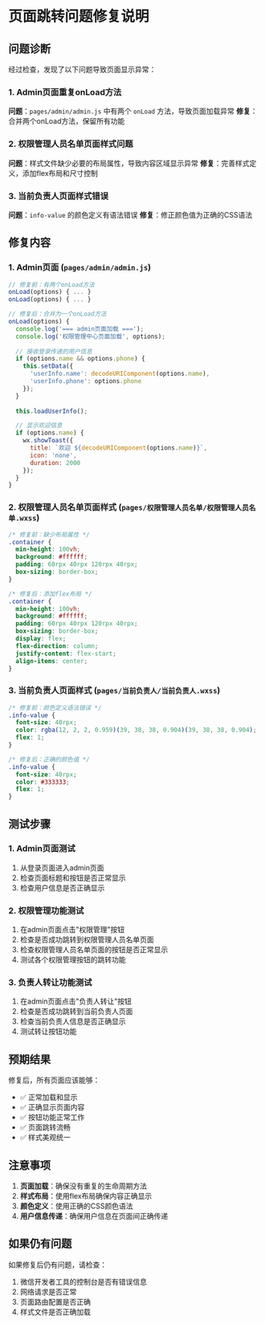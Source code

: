 # 页面跳转问题修复说明

## 问题诊断

经过检查，发现了以下问题导致页面显示异常：

### 1. Admin页面重复onLoad方法
**问题**：`pages/admin/admin.js` 中有两个 `onLoad` 方法，导致页面加载异常
**修复**：合并两个onLoad方法，保留所有功能

### 2. 权限管理人员名单页面样式问题
**问题**：样式文件缺少必要的布局属性，导致内容区域显示异常
**修复**：完善样式定义，添加flex布局和尺寸控制

### 3. 当前负责人页面样式错误
**问题**：`info-value` 的颜色定义有语法错误
**修复**：修正颜色值为正确的CSS语法

## 修复内容

### 1. Admin页面 (`pages/admin/admin.js`)
```javascript
// 修复前：有两个onLoad方法
onLoad(options) { ... }
onLoad(options) { ... }

// 修复后：合并为一个onLoad方法
onLoad(options) {
  console.log('=== admin页面加载 ===');
  console.log('权限管理中心页面加载', options);
  
  // 接收登录传递的用户信息
  if (options.name && options.phone) {
    this.setData({
      'userInfo.name': decodeURIComponent(options.name),
      'userInfo.phone': options.phone
    });
  }
  
  this.loadUserInfo();

  // 显示欢迎信息
  if (options.name) {
    wx.showToast({
      title: `欢迎 ${decodeURIComponent(options.name)}`,
      icon: 'none',
      duration: 2000
    });
  }
}
```

### 2. 权限管理人员名单页面样式 (`pages/权限管理人员名单/权限管理人员名单.wxss`)
```css
/* 修复前：缺少布局属性 */
.container {
  min-height: 100vh;
  background: #ffffff;
  padding: 60rpx 40rpx 120rpx 40rpx;
  box-sizing: border-box;
}

/* 修复后：添加flex布局 */
.container {
  min-height: 100vh;
  background: #ffffff;
  padding: 60rpx 40rpx 120rpx 40rpx;
  box-sizing: border-box;
  display: flex;
  flex-direction: column;
  justify-content: flex-start;
  align-items: center;
}
```

### 3. 当前负责人页面样式 (`pages/当前负责人/当前负责人.wxss`)
```css
/* 修复前：颜色定义语法错误 */
.info-value {
  font-size: 40rpx;
  color: rgba(12, 2, 2, 0.959)(39, 38, 38, 0.904)(39, 38, 38, 0.904);
  flex: 1;
}

/* 修复后：正确的颜色值 */
.info-value {
  font-size: 40rpx;
  color: #333333;
  flex: 1;
}
```

## 测试步骤

### 1. Admin页面测试
1. 从登录页面进入admin页面
2. 检查页面标题和按钮是否正常显示
3. 检查用户信息是否正确显示

### 2. 权限管理功能测试
1. 在admin页面点击"权限管理"按钮
2. 检查是否成功跳转到权限管理人员名单页面
3. 检查权限管理人员名单页面的按钮是否正常显示
4. 测试各个权限管理按钮的跳转功能

### 3. 负责人转让功能测试
1. 在admin页面点击"负责人转让"按钮
2. 检查是否成功跳转到当前负责人页面
3. 检查当前负责人信息是否正确显示
4. 测试转让按钮功能

## 预期结果

修复后，所有页面应该能够：
- ✅ 正常加载和显示
- ✅ 正确显示页面内容
- ✅ 按钮功能正常工作
- ✅ 页面跳转流畅
- ✅ 样式美观统一

## 注意事项

1. **页面加载**：确保没有重复的生命周期方法
2. **样式布局**：使用flex布局确保内容正确显示
3. **颜色定义**：使用正确的CSS颜色语法
4. **用户信息传递**：确保用户信息在页面间正确传递

## 如果仍有问题

如果修复后仍有问题，请检查：
1. 微信开发者工具的控制台是否有错误信息
2. 网络请求是否正常
3. 页面路由配置是否正确
4. 样式文件是否正确加载
